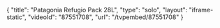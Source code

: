 {
    "title": "Patagonia Refugio Pack 28L",
    "type": "solo",
    "layout": "iframe-static",
    "videoId": "87551708",
    "url": "\/tvpembed\/87551708"
}